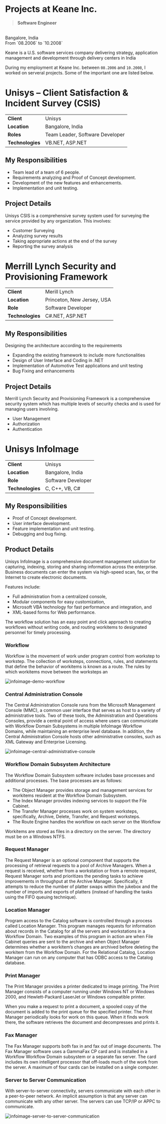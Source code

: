 # Projects at Keane Inc.

>**Software Engineer**
<br>
Bangalore, India
<br>
From `08.2006` to `10.2008`

Keane is a U.S. software services company delivering strategy, application management and development through delivery centers in India

During my employment at Keane Inc. between `08.2006` and `10.2008`, I worked on serveral projects. Some of the important one are listed below.

# Unisys – Client Satisfaction & Incident Survey (CSIS)

<table style="width: 100%">
  <tr>
    <td><b>Client</b></td>
    <td>Unisys</td>
  </tr>
  <tr>
    <td><b>Location</b></td>
    <td>Bangalore, India</td>
  </tr>
  <tr>
    <td><b>Roles</b></td>
    <td>Team Leader, Software Developer</td>
  </tr>
  <tr>
    <td><b>Technologies</b></td>
    <td>VB.NET, ASP.NET</td>
  </tr>
</table>

## My Responsibilities

- Team lead of a team of 6 people.
- Requirements analyzing and Proof of Concept development.
- Development of the new features and enhancements.
- Implementation and unit testing.

## Project Details

Unisys CSIS is a comprehensive survey system used for surveying the service provided by any organization. This involves:
- Customer Surveying
- Analyzing survey results
- Taking appropriate actions at the end of the survey
- Reporting the survey analysis

# Merrill Lynch Security and Provisioning Framework

<table style="width: 100%">
  <tr>
    <td><b>Client</b></td>
    <td>Merill Lynch</td>
  </tr>
  <tr>
    <td><b>Location</b></td>
    <td>Princeton, New Jersey, USA</td>
  </tr>
  <tr>
    <td><b>Role</b></td>
    <td>Software Developer</td>
  </tr>
  <tr>
    <td><b>Technologies</b></td>
    <td>C#.NET, ASP.NET</td>
  </tr>
</table>

## My Responsibilities

Designing the architecture according to the requirements
- Expanding the existing framework to include more functionalities
- Design of User Interface and Coding in .NET
- Implementation of Automotive Test applications and unit testing
- Bug Fixing and enhancements

## Project Details

Merrill Lynch Security and Provisioning Framework is a comprehensive security system which has multiple levels of security checks and is used for managing users involving.
- User Management
- Authorization
- Authentication

# Unisys InfoImage

<table style="width: 100%">
  <tr>
    <td><b>Client</b></td>
    <td>Unisys</td>
  </tr>
  <tr>
    <td><b>Location</b></td>
    <td>Bangalore, India</td>
  </tr>
  <tr>
    <td><b>Role</b></td>
    <td>Software Developer</td>
  </tr>
  <tr>
    <td><b>Technologies</b></td>
    <td>C, C++, VB, C#</td>
  </tr>
</table>

## My Responsibilities

- Proof of Concept development.
- User interface development.
- Feature implementation and unit testing.
- Debugging and bug fixing.

## Product Details

Unisys InfoImage is a comprehensive document management solution for capturing, indexing, storing and sharing information across the enterprise. Business documents can enter the system via high-speed scan, fax, or the Internet to create electronic documents.

Features include:
- Full administration from a centralized console,
- Modular components for easy customization,
- Microsoft VBA technology for fast performance and integration, and
- XML-based forms for Web performance.

The workflow solution has an easy point and click approach to creating
workflows without writing code, and routing workitems to designated
personnel for timely processing. 

### Workflow

Workflow is the movement of work under program control from workstep to workstep. The collection of worksteps, connections, rules, and statements that define the behavior of workitems is known as a route. The rules by which workitems move between the worksteps an

![infoimage-demo-workflow](./_images/projects/keane/infoimage-demo-workflow.png)

### Central Administration Console

The Central Administration Console runs from the Microsoft Management Console (MMC), a common user interface that serves as host to a variety of administrative tools. Two of these tools, the Administration and Operations Consoles, provide a central point of access where users can communicate with Workflow Domain Subsystems in multiple InfoImage Workflow Domains, while maintaining an enterprise level database. In addition, the Central Administration Console hosts other administrative consoles, such as XML Gateway and Enterprise Licensing. 

![infoimage-central-administrative-console](./_images/projects/keane/infoimage-central-administrative-console.png)

### Workflow Domain Subsystem Architecture

The Workflow Domain Subsystem software includes base processes and additional processes. The base processes are as follows:
- The Object Manager provides storage and management services for workitems resident at the Workflow Domain Subsystem.
- The Index Manager provides indexing services to support the File Cabinet.
- The Transfer Manager processes work on system worksteps, specifically, Archive, Delete, Transfer, and Request worksteps.
- The Route Engine handles the workflow on each server on the Workflow

Workitems are stored as files in a directory on the server. The directory must be on a Windows NTFS. 

### Request Manager

The Request Manager is an optional component that supports the processing of retrieval requests to a pool of Archive Managers. When a request is received, whether from a workstation or from a remote request, Request Manager sorts and prioritizes the pending tasks to achieve improvements in throughput at the Archive Manager. Specifically, it attempts to reduce the number of platter swaps within the jukebox and the number of imports and exports of platters (instead of handling the tasks using the FIFO queuing technique). 

### Location Manager

Program access to the Catalog software is controlled through a process called Location Manager. This program manages requests for information about records in the Catalog for all the servers and workstations in a Workflow Domain. Two examples of this program in action are when File Cabinet queries are sent to the archive and when Object Manager determines whether a workitem’s changes are archived before deleting the workitem from the Workflow Domain. For the Relational Catalog, Location Manager can run on any computer that has ODBC access to the Catalog database.

### Print Manager

The Print Manager provides a printer dedicated to image printing. The Print Manager consists of a computer running under Windows NT or Windows 2000, and Hewlett-Packard LaserJet or Windows compatible printer.

When you make a request to print a document, a spooled copy of the document is added to the print queue for the specified printer. The Print Manager periodically looks for work on this queue. When it finds work there, the software retrieves the document and decompresses and prints it. 

### Fax Manager

The Fax Manager supports both fax in and fax out of image documents. The Fax Manager software uses a GammaFax CP card and is installed in a Workflow Workflow Domain subsystem or a separate fax server. The card includes its own intelligent processor that off-loads much of the work from the server. A maximum of four cards can be installed on a single computer. 

### Server to Server Communication

With server-to-server connectivity, servers communicate with each other in a peer-to-peer network. An implicit assumption is that any server can communicate with any other server. The servers can use TCP/IP or APPC to communicate. 

![infoimage-server-to-server-communication](./_images/projects/keane/infoimage-server-to-server-communication.png)